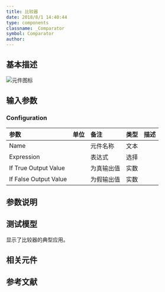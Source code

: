 ```yaml
---
title: 比较器
date: 2018/8/1 14:40:44
type: components
classname: _Comparator
symbol: Comparator
author: 
---
```

## <span id="comp_desc">基本描述</span>
![元件图标]()

## <span id="comp_params">输入参数</span>
### <span id="comp_params_group_Configuration">Configuration</span>
| 参数 | 单位 | 备注 | 类型 | 描述 |
| :--- | :--- | :--- | :--: | :--- |
| <span id="comp_params_param_Name">Name</span> |  | 元件名称 | 文本 |  |
| <span id="comp_params_param_Expression">Expression</span> |  | 表达式 | 选择 |  |
| <span id="comp_params_param_True">If True Output Value</span> |  | 为真输出值 | 实数 |  |
| <span id="comp_params_param_False">If False Output Value</span> |  | 为假输出值 | 实数 |  |

[Name]: #comp_params_param_Name "Name"
[Expression]: #comp_params_param_Expression "Expression"
[If True Output Value]: #comp_params_param_True "If True Output Value"
[If False Output Value]: #comp_params_param_False "If False Output Value"


## <span id="comp_remarks">参数说明</span>


## <span id="comp_example">测试模型</span>
[<test name>](<test link>)显示了比较器的典型应用。

## <span id="comp_seealso">相关元件</span>

## <span id="comp_ref">参考文献</span>




